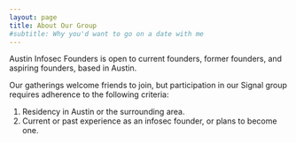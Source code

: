 ```yaml
---
layout: page
title: About Our Group
#subtitle: Why you'd want to go on a date with me
---
```


Austin Infosec Founders is open to current founders, former founders, and aspiring founders, based in Austin. 

Our gatherings welcome friends to join, but participation in our Signal group requires adherence to the following criteria:
1.	Residency in Austin or the surrounding area.
1.	Current or past experience as an infosec founder, or plans to become one.


